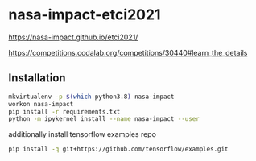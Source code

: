 # nasa-impact-etci2021

https://nasa-impact.github.io/etci2021/

https://competitions.codalab.org/competitions/30440#learn_the_details

## Installation

```bash
mkvirtualenv -p $(which python3.8) nasa-impact
workon nasa-impact
pip install -r requirements.txt
python -m ipykernel install --name nasa-impact --user
```

additionally install tensorflow examples repo

```bash
pip install -q git+https://github.com/tensorflow/examples.git
```
